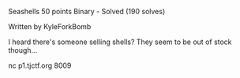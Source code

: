 
Seashells 50 points
Binary - Solved (190 solves)

Written by KyleForkBomb

I heard there's someone selling shells? They seem to be out of stock though...

nc p1.tjctf.org 8009

